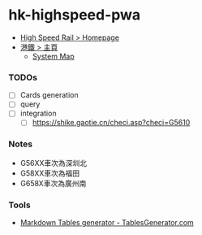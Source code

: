 hk-highspeed-pwa
================
- [High Speed Rail > Homepage](https://www.highspeed.mtr.com.hk/en/main/index.html)
- [港鐵 > 主頁](https://www.mtr.com.hk/ch/customer/main/index.html)
  - [System Map](https://www.mtr.com.hk/en/customer/images/jp/system_map.png)

### TODOs
- [ ] Cards generation
- [ ] query
- [ ] integration
  - [ ] https://shike.gaotie.cn/checi.asp?checi=G5610
     
### Notes
- G56XX車次為深圳北
- G58XX車次為福田
- G658X車次為廣州南

### Tools
- [Markdown Tables generator - TablesGenerator.com](https://www.tablesgenerator.com/markdown_tables)
